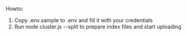 Howto:

1. Copy .env.sample to .env and fill it with your credentials 
2. Run node cluster.js --split to prepare index files and start uploading
